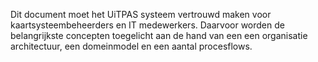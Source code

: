 ---
---

Dit document moet het UiTPAS systeem vertrouwd maken voor kaartsysteembeheerders en IT medewerkers. Daarvoor worden de belangrijkste concepten toegelicht aan de hand van een een organisatie architectuur, een domeinmodel en een aantal procesflows.
